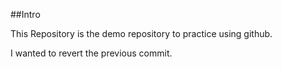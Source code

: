 ##Intro

This Repository is the demo repository to practice using github.


I wanted to revert the previous commit.
